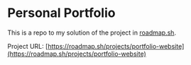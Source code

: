 # Personal Portfolio
This is a repo to my solution of the project in [roadmap.sh](https://roadmap.sh).

Project URL: [https://roadmap.sh/projects/portfolio-website](https://roadmap.sh/projects/portfolio-website)